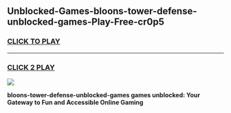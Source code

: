 
## Unblocked-Games-bloons-tower-defense-unblocked-games-Play-Free-cr0p5
<h3>
<a href="https://premium76.site?title=bloons-tower-defense-unblocked-games&ref=12A">CLICK TO PLAY</a></h3>
<hr>

<h3>
<a href="https://premium76.site?title=bloons-tower-defense-unblocked-games&ref=12A">CLICK 2 PLAY</a>
  
</h3>

<a href="https://premium76.site?title=bloons-tower-defense-unblocked-games&ref=12A"><img src="https://clearcache.store/games.png"></a>


**bloons-tower-defense-unblocked-games games unblocked: Your Gateway to Fun and Accessible Online Gaming**
